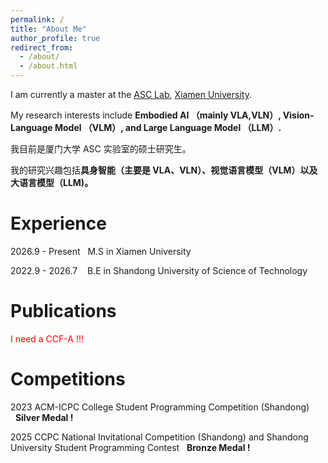```yaml
---
permalink: /
title: "About Me"
author_profile: true
redirect_from: 
  - /about/
  - /about.html
---
```


I am currently a master at the [ASC Lab](https://asc.xmu.edu.cn/), [Xiamen University](https://www.xmu.edu.cn/). 

My research interests include **Embodied AI （mainly VLA,VLN）, Vision-Language Model （VLM）, and Large Language Model （LLM）.**

我目前是厦门大学 ASC 实验室的硕士研究生。

我的研究兴趣包括**具身智能（主要是 VLA、VLN）、视觉语言模型（VLM）以及大语言模型（LLM)。**

Experience
======
2026.9 - Present&nbsp;&nbsp;&nbsp;M.S in Xiamen University

2022.9 - 2026.7 &nbsp;&nbsp;&nbsp;B.E in Shandong University of Science of Technology
 
Publications
======

<span style="color:red;">I need a CCF-A !!!</span>

Competitions
======
2023 ACM-ICPC College Student Programming Competition (Shandong) &nbsp;&nbsp;**Silver Medal !**

2025 CCPC National Invitational Competition (Shandong) and Shandong University Student Programming Contest &nbsp;&nbsp;**Bronze Medal !**
